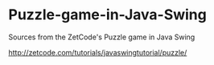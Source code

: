 # Puzzle-game-in-Java-Swing
Sources from the ZetCode's Puzzle game in Java Swing

http://zetcode.com/tutorials/javaswingtutorial/puzzle/

